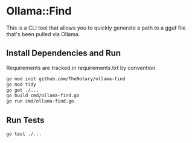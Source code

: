 # Ollama::Find

This is a CLI tool that allows you to quickly generate a path to a gguf file that's been pulled via Ollama.


## Install Dependencies and Run

Requirements are tracked in requirements.txt by convention.

```bash
go mod init github.com/TheNotary/ollama-find
go mod tidy
go get ./...
go build cmd/ollama-find.go
go run cmd/ollama-find.go
```


## Run Tests

```
go test ./...
```
